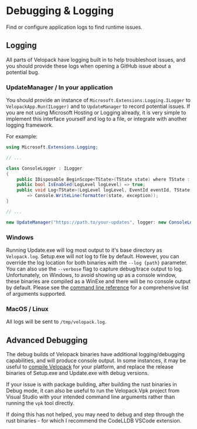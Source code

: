 # Debugging & Logging
Find or configure application logs to find runtime issues.

## Logging
All parts of Velopack have logging built in to help troubleshoot issues, and you should provide these logs when opening a GitHub issue about a potential bug.

### UpdateManager / In your application
You should provide an instance of `Microsoft.Extensions.Logging.ILogger` to `VelopackApp.Run(ILogger)` and to `UpdateManager` to record potential issues. If you are not using Microsoft Hosting or Logging already, it is very simple to implement this interface yourself and log to a file, or integrate with another logging framework. 

For example:
```cs
using Microsoft.Extensions.Logging;

// ...

class ConsoleLogger : ILogger
{
    public IDisposable BeginScope<TState>(TState state) where TState : notnull => null;
    public bool IsEnabled(LogLevel logLevel) => true;
    public void Log<TState>(LogLevel logLevel, EventId eventId, TState state, Exception exception, Func<TState, Exception, string> formatter)
        => Console.WriteLine(formatter(state, exception));
}

// ...

new UpdateManager("https://path.to/your-updates", logger: new ConsoleLogger());
```

### Windows
Running Update.exe will log most output to it's base directory as `Velopack.log`. Setup.exe will not log to file by default. However, you can override the log location for both binaries with the `--log {path}` parameter. You can also use the `--verbose` flag to capture debug/trace output to log. Unfortunately, on Windows, to avoid showing up as a console window, these binaries are compiled as a WinExe and there will be no console output by default.  Please see the [command line reference](cli.md) for a comprehensive list of arguments supported.

### MacOS / Linux
All logs will be sent to `/tmp/velopack.log`.

## Advanced Debugging
The debug builds of Velopack binaries have additional logging/debugging capabilities, and will produce console output. In some instances, it may be useful to [compile Velopack](../contributing/compiling.md) for your platform, and replace the release binaries of Setup.exe and Update.exe with debug versions. 

If your issue is with package building, after building the rust binaries in Debug mode, it can also be useful to run the Velopack.Vpk project from Visual Studio with your intended command line arguments rather than running the `vpk` tool directly.

If doing this has not helped, you may need to debug and step through the rust binaries - for which I recommend the CodeLLDB VSCode extension.